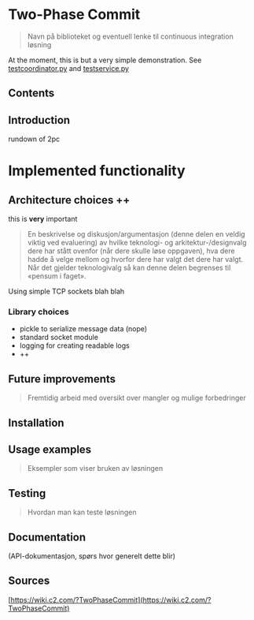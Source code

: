 # Two-Phase Commit

> Navn på biblioteket og eventuell lenke til continuous integration løsning

At the moment, this is but a very simple demonstration. See
[testcoordinator.py](testcoordinator.py)
and
[testservice.py](testservice.py)

## Contents

## Introduction

rundown of 2pc

# Implemented functionality

## Architecture choices ++

this is **very** important

> En beskrivelse og diskusjon/argumentasjon (denne delen en veldig viktig ved evaluering) av hvilke teknologi- og arkitektur-/designvalg dere har stått ovenfor (når dere skulle løse oppgaven), hva dere hadde å velge mellom og hvorfor dere har valgt det dere har valgt. Når det gjelder teknologivalg så kan denne delen begrenses til «pensum i faget».

Using simple TCP sockets blah blah


### Library choices

+ pickle to serialize message data (nope)
+ standard socket module
+ logging for creating readable logs
+ ++

## Future improvements

> Fremtidig arbeid med oversikt over mangler og mulige forbedringer

## Installation

## Usage examples

> Eksempler som viser bruken av løsningen


## Testing

> Hvordan man kan teste løsningen

## Documentation

(API-dokumentasjon, spørs hvor generelt dette blir)

## Sources

[https://wiki.c2.com/?TwoPhaseCommit](https://wiki.c2.com/?TwoPhaseCommit)

